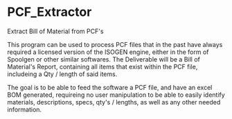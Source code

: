 # PCF_Extractor
Extract Bill of Material from PCF's


This program can be used to process PCF files that in the past have always required a licensed version of the ISOGEN engine, either in the form of Spoolgen or other similar softwares. The Deliverable will be a Bill of Material's Report, containing all items that exist within the PCF file, includeing a Qty / length of said items.


The goal is to be able to feed the software a PCF file, and have an excel BOM generated, requireing no user manipulation to be able to easily identify materials, descriptions, specs, qty's / lengths, as well as any other needed information.
